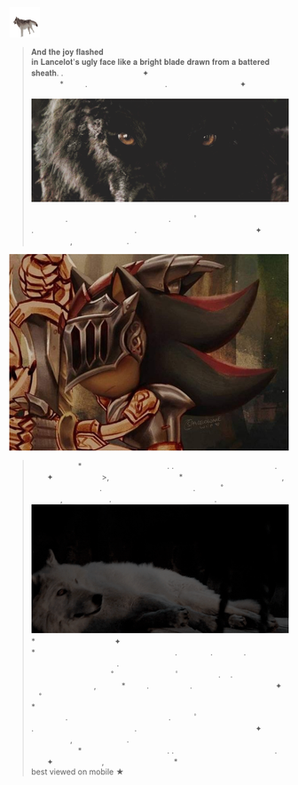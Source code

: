<img src="2363559_884a9.gif" 
 width="55" height="55">

  
>   𝐀𝐧𝐝 𝐭𝐡𝐞 𝐣𝐨𝐲 𝐟𝐥𝐚𝐬𝐡𝐞𝐝              
>   𝐢𝐧 𝐋𝐚𝐧𝐜𝐞𝐥𝐨𝐭'𝐬 𝐮𝐠𝐥𝐲 𝐟𝐚𝐜𝐞
>   𝐥𝐢𝐤𝐞 𝐚 𝐛𝐫𝐢𝐠𝐡𝐭 𝐛𝐥𝐚𝐝𝐞
>   𝐝𝐫𝐚𝐰𝐧 𝐟𝐫𝐨𝐦 𝐚 𝐛𝐚𝐭𝐭𝐞𝐫𝐞𝐝 𝐬𝐡𝐞𝐚𝐭𝐡.
.　　　　　　　　⠀⠀⠀✦ ⠀ ⠀　　　　　　　　　　　　　　⠀⠀⠀⠀⠀* ⠀⠀       ⠀.　　　　　　　　　　. ⠀⠀⠀⠀⠀⠀⠀⠀         ⠀⠀⠀⠀✦⠀⠀⠀ ⠀⠀
⠀⠀⠀⠀⠀⠀⠀⠀⠀⠀⠀⠀⠀⠀⠀⠀⠀
![jorking off rn](83d698a79815d3886067062279f2c535.gif)
⠀⠀⠀⠀⠀⠀⠀⠀⠀⠀⠀⠀⠀⠀⠀⠀⠀⠀⠀⠀⠀ ⠀ ⠀⠀⠀⠀⠀⠀.　　　　　　　　　　　　　.　　　ﾟ .　　　　　　　　　　　　　. 　　　　　　　　　　　　　　　✦ 　　　　　,　　　　　　　.


![goes insane](f69b8dfde7aaa146ec38c1616b3f94c5~3.jpg)
>
>　　　　　　*　　　　　　　　　　　.
>.　　　　　　　　　　　　　. 　　✦⠀　   　　　>,　　　　　　　　　*
>　　　　　⠀　　　　⠀　　,
>⠀⠀⠀⠀⠀⠀⠀⠀⠀⠀⠀⠀.　　　　　 　　⠀　　　⠀.　
> 　　˚　　　⠀　⠀  　　,　　　　　　.
>　　　　　　　　　　　　　.
![tung tung tung sahur](f1edfd8e109b244610689d459902319f.gif)
　　　　　　*⠀　　⠀  　　　　　⠀✦⠀　
　　　　　　*　　　　　　　　　　　　　　　　　　.
　　　　.　　　　.　　　⠀
　　　　　　　　　　　.
　　　　　　　
　　　˚　　　　　　　　ﾟ　　　　　.
　.⠀　　⠀⠀⠀⠀⠀⠀⠀⠀⠀⠀⠀,
　　　*　　⠀.
　　　　　.　　　　　　　　　　⠀✦
　˚　　　　　　　　　　　　　　*⠀⠀⠀⠀⠀⠀⠀⠀⠀⠀⠀⠀⠀⠀⠀⠀⠀⠀⠀⠀⠀⠀⠀⠀ ⠀ ⠀⠀⠀⠀⠀⠀.　　　　　　　　　　　　　.　　　ﾟ .　　　　　　　　　　　　　. 　　　　　　　　　　　　　　　✦ 　　　　　,　　　　　　　.
⠀⠀⠀⠀⠀⠀⠀⠀⠀⠀⠀⠀⠀⠀⠀⠀⠀
　　　　　　*　　　　　　　　　　　.
.　　　　　　　　　　　　　. 　　✦⠀　   　　　,　　　　　　　　　*
　　　　　⠀　　　　⠀　　
               best viewed on mobile ★
